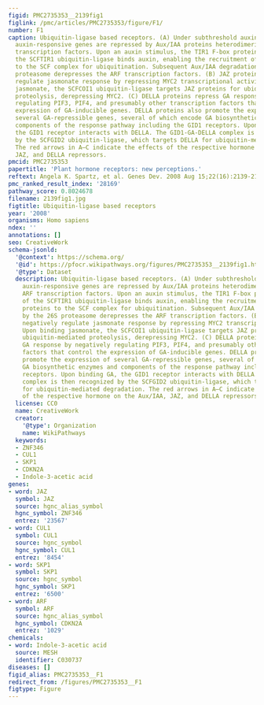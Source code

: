 ```yaml
---
figid: PMC2735353__2139fig1
figlink: /pmc/articles/PMC2735353/figure/F1/
number: F1
caption: Ubiquitin-ligase based receptors. (A) Under subthreshold auxin concentrations,
  auxin-responsive genes are repressed by Aux/IAA proteins heterodimerizing with ARF
  transcription factors. Upon an auxin stimulus, the TIR1 F-box protein subunit of
  the SCFTIR1 ubiquitin-ligase binds auxin, enabling the recruitment of Aux/IAA proteins
  to the SCF complex for ubiquitination. Subsequent Aux/IAA degradation by the 26S
  proteasome derepresses the ARF transcription factors. (B) JAZ proteins negatively
  regulate jasmonate response by repressing MYC2 transcriptional activity. Upon binding
  jasmonate, the SCFCOI1 ubiquitin-ligase targets JAZ proteins for ubiquitin-mediated
  proteolysis, derepressing MYC2. (C) DELLA proteins repress GA response by negatively
  regulating PIF3, PIF4, and presumably other transcription factors that control the
  expression of GA-inducible genes. DELLA proteins also promote the expression of
  several GA-repressible genes, several of which encode GA biosynthetic enzymes and
  components of the response pathway including the GID1 receptors. Upon binding GA,
  the GID1 receptor interacts with DELLA. The GID1-GA-DELLA complex is then recognized
  by the SCFGID2 ubiquitin-ligase, which targets DELLA for ubiquitin-mediated degradation.
  The red arrows in A–C indicate the effects of the respective hormone on the Aux/IAA,
  JAZ, and DELLA repressors.
pmcid: PMC2735353
papertitle: 'Plant hormone receptors: new perceptions.'
reftext: Angela K. Spartz, et al. Genes Dev. 2008 Aug 15;22(16):2139-2148.
pmc_ranked_result_index: '28169'
pathway_score: 0.8024678
filename: 2139fig1.jpg
figtitle: Ubiquitin-ligase based receptors
year: '2008'
organisms: Homo sapiens
ndex: ''
annotations: []
seo: CreativeWork
schema-jsonld:
  '@context': https://schema.org/
  '@id': https://pfocr.wikipathways.org/figures/PMC2735353__2139fig1.html
  '@type': Dataset
  description: Ubiquitin-ligase based receptors. (A) Under subthreshold auxin concentrations,
    auxin-responsive genes are repressed by Aux/IAA proteins heterodimerizing with
    ARF transcription factors. Upon an auxin stimulus, the TIR1 F-box protein subunit
    of the SCFTIR1 ubiquitin-ligase binds auxin, enabling the recruitment of Aux/IAA
    proteins to the SCF complex for ubiquitination. Subsequent Aux/IAA degradation
    by the 26S proteasome derepresses the ARF transcription factors. (B) JAZ proteins
    negatively regulate jasmonate response by repressing MYC2 transcriptional activity.
    Upon binding jasmonate, the SCFCOI1 ubiquitin-ligase targets JAZ proteins for
    ubiquitin-mediated proteolysis, derepressing MYC2. (C) DELLA proteins repress
    GA response by negatively regulating PIF3, PIF4, and presumably other transcription
    factors that control the expression of GA-inducible genes. DELLA proteins also
    promote the expression of several GA-repressible genes, several of which encode
    GA biosynthetic enzymes and components of the response pathway including the GID1
    receptors. Upon binding GA, the GID1 receptor interacts with DELLA. The GID1-GA-DELLA
    complex is then recognized by the SCFGID2 ubiquitin-ligase, which targets DELLA
    for ubiquitin-mediated degradation. The red arrows in A–C indicate the effects
    of the respective hormone on the Aux/IAA, JAZ, and DELLA repressors.
  license: CC0
  name: CreativeWork
  creator:
    '@type': Organization
    name: WikiPathways
  keywords:
  - ZNF346
  - CUL1
  - SKP1
  - CDKN2A
  - Indole-3-acetic acid
genes:
- word: JAZ
  symbol: JAZ
  source: hgnc_alias_symbol
  hgnc_symbol: ZNF346
  entrez: '23567'
- word: CUL1
  symbol: CUL1
  source: hgnc_symbol
  hgnc_symbol: CUL1
  entrez: '8454'
- word: SKP1
  symbol: SKP1
  source: hgnc_symbol
  hgnc_symbol: SKP1
  entrez: '6500'
- word: ARF
  symbol: ARF
  source: hgnc_alias_symbol
  hgnc_symbol: CDKN2A
  entrez: '1029'
chemicals:
- word: Indole-3-acetic acid
  source: MESH
  identifier: C030737
diseases: []
figid_alias: PMC2735353__F1
redirect_from: /figures/PMC2735353__F1
figtype: Figure
---
```

